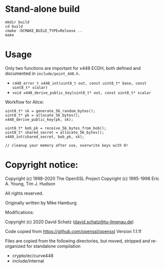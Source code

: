# Stand-alone build

```
mkdir build
cd build
cmake -DCMAKE_BUILD_TYPE=Release ..
make
```

# Usage

Only two functions are important for x448 ECDH, both defined and documented in `include/point_448.h`.
* `c448_error_t x448_int(uint8_t out, const uint8_t* base, const uint8_t* scalar)`
* `void x448_derive_public_key(uint8_t* out, const uint8_t* scalar`

Workflow for Alice:
```
uint8_t* sk = generate_56_random_bytes();
uint8_t* pk = allocate_56_bytes();
x448_derive_public_key(pk, sk);

uint8_t* bob_pk = receive_56_bytes_from_bob();
uint8_t* shared_secret = allocate_56_bytes();
x448_int(shared_secret, bob_pk, sk);

// cleanup your memory after use, overwrite keys with 0!
```

# Copyright notice:

Copyright (c) 1998-2020 The OpenSSL Project
Copyright (c) 1995-1998 Eric A. Young, Tim J. Hudson

All rights reserved.

Originally written by Mike Hamburg


Modifications:

Copyright (c) 2020 David Schatz (david.schatz@tu-ilmenau.de)

Code copied from https://github.com/openssl/openssl
Version 1.1.1f

Files are copied from the following directories, but moved, stripped and
re-organized for standalone compilation

* crypto/ec/curve448
* include/internal

